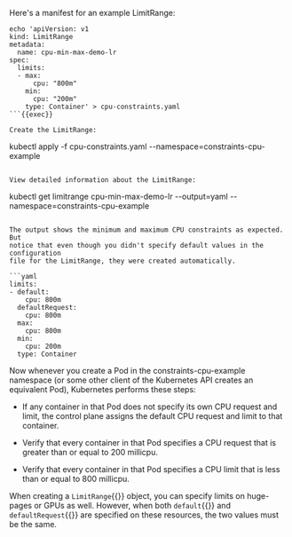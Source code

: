 Here's a manifest for an example LimitRange:

```
echo 'apiVersion: v1
kind: LimitRange
metadata:
  name: cpu-min-max-demo-lr
spec:
  limits:
  - max:
      cpu: "800m"
    min:
      cpu: "200m"
    type: Container' > cpu-constraints.yaml
```{{exec}}

Create the LimitRange:
```
kubectl apply -f cpu-constraints.yaml --namespace=constraints-cpu-example
```{{exec}}

View detailed information about the LimitRange:
```
kubectl get limitrange cpu-min-max-demo-lr --output=yaml --namespace=constraints-cpu-example
```{{exec}}

The output shows the minimum and maximum CPU constraints as expected. But
notice that even though you didn't specify default values in the configuration
file for the LimitRange, they were created automatically.

```yaml
limits:
- default:
    cpu: 800m
  defaultRequest:
    cpu: 800m
  max:
    cpu: 800m
  min:
    cpu: 200m
  type: Container
```

Now whenever you create a Pod in the constraints-cpu-example namespace (or some other client
of the Kubernetes API creates an equivalent Pod), Kubernetes performs these steps:

* If any container in that Pod does not specify its own CPU request and limit, the control plane
  assigns the default CPU request and limit to that container.

* Verify that every container in that Pod specifies a CPU request that is greater than or equal to 200 millicpu.

* Verify that every container in that Pod specifies a CPU limit that is less than or equal to 800 millicpu.


When creating a `LimitRange`{{}} object, you can specify limits on huge-pages
or GPUs as well. However, when both `default`{{}} and `defaultRequest`{{}} are specified
on these resources, the two values must be the same.